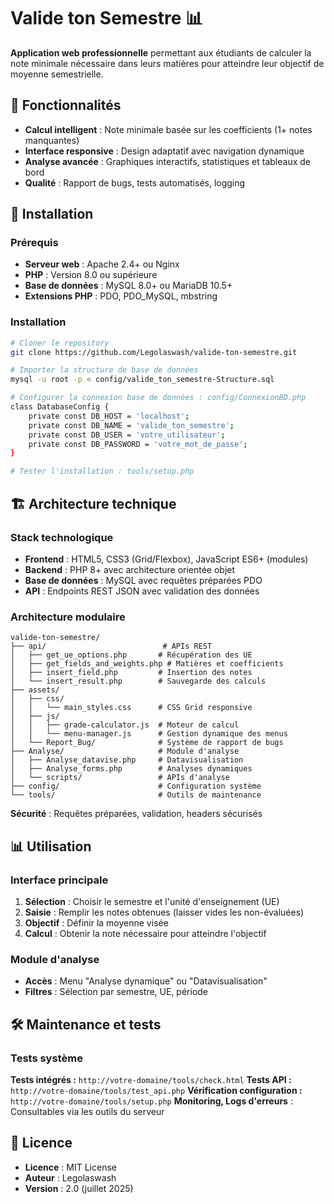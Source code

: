 # Valide ton Semestre 📊

**Application web professionnelle** permettant aux étudiants de calculer la note minimale nécessaire dans leurs matières pour atteindre leur objectif de moyenne semestrielle.

## 🎯 Fonctionnalités

- **Calcul intelligent** : Note minimale basée sur les coefficients (1+ notes manquantes)
- **Interface responsive** : Design adaptatif avec navigation dynamique
- **Analyse avancée** : Graphiques interactifs, statistiques et tableaux de bord
- **Qualité** : Rapport de bugs, tests automatisés, logging

## 🚀 Installation

### Prérequis
- **Serveur web** : Apache 2.4+ ou Nginx
- **PHP** : Version 8.0 ou supérieure
- **Base de données** : MySQL 8.0+ ou MariaDB 10.5+
- **Extensions PHP** : PDO, PDO_MySQL, mbstring

### Installation
```bash
# Cloner le repository
git clone https://github.com/Legolaswash/valide-ton-semestre.git

# Importer la structure de base de données
mysql -u root -p < config/valide_ton_semestre-Structure.sql

# Configurer la connexion base de données : config/ConnexionBD.php
class DatabaseConfig {
    private const DB_HOST = 'localhost';
    private const DB_NAME = 'valide_ton_semestre';
    private const DB_USER = 'votre_utilisateur';
    private const DB_PASSWORD = 'votre_mot_de_passe';
}

# Tester l'installation : tools/setup.php
```

## 🏗️ Architecture technique

### Stack technologique
- **Frontend** : HTML5, CSS3 (Grid/Flexbox), JavaScript ES6+ (modules)
- **Backend** : PHP 8+ avec architecture orientée objet
- **Base de données** : MySQL avec requêtes préparées PDO
- **API** : Endpoints REST JSON avec validation des données

### Architecture modulaire
```
valide-ton-semestre/
├── api/                          # APIs REST
│   ├── get_ue_options.php       # Récupération des UE
│   ├── get_fields_and_weights.php # Matières et coefficients
│   ├── insert_field.php         # Insertion des notes
│   └── insert_result.php        # Sauvegarde des calculs
├── assets/
│   ├── css/
│   │   └── main_styles.css      # CSS Grid responsive
│   ├── js/
│   │   ├── grade-calculator.js  # Moteur de calcul
│   │   └── menu-manager.js      # Gestion dynamique des menus
│   └── Report_Bug/              # Système de rapport de bugs
├── Analyse/                     # Module d'analyse
│   ├── Analyse_datavise.php     # Datavisualisation
│   ├── Analyse_forms.php        # Analyses dynamiques
│   └── scripts/                 # APIs d'analyse
├── config/                      # Configuration système
└── tools/                       # Outils de maintenance
```

**Sécurité** : Requêtes préparées, validation, headers sécurisés

## 📊 Utilisation

### Interface principale
1. **Sélection** : Choisir le semestre et l'unité d'enseignement (UE)
2. **Saisie** : Remplir les notes obtenues (laisser vides les non-évaluées)
3. **Objectif** : Définir la moyenne visée
4. **Calcul** : Obtenir la note nécessaire pour atteindre l'objectif

### Module d'analyse
- **Accès** : Menu "Analyse dynamique" ou "Datavisualisation"
- **Filtres** : Sélection par semestre, UE, période

## 🛠️ Maintenance et tests

### Tests système

**Tests intégrés :** `http://votre-domaine/tools/check.html`
**Tests API :** `http://votre-domaine/tools/test_api.php`
**Vérification configuration :** `http://votre-domaine/tools/setup.php`
**Monitoring, Logs d'erreurs** : Consultables via les outils du serveur

## 📄 Licence

- **Licence** : MIT License
- **Auteur** : Legolaswash
- **Version** : 2.0 (juillet 2025)
